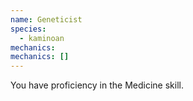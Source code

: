 ```yaml
---
name: Geneticist
species:
  - kaminoan
mechanics:
mechanics: []
---
```

You have proficiency in the Medicine skill.
